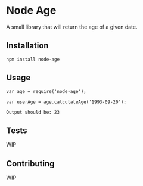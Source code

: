 Node Age
=========

A small library that will return the age of a given date.
## Installation

  `npm install node-age`

## Usage

    var age = require('node-age');

    var userAge = age.calculateAge('1993-09-20');

    Output should be: 23

## Tests

  WIP

## Contributing

  WIP
